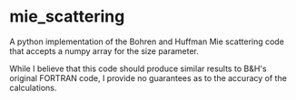 # mie_scattering

A python implementation of the Bohren and Huffman Mie scattering code that
accepts a numpy array for the size parameter.

While I believe that this code should produce similar results to B&H's original
FORTRAN code, I provide no guarantees as to the accuracy of the calculations.
